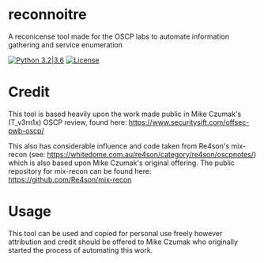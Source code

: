 # reconnoitre
A reconicense tool made for the OSCP labs to automate information gathering and service enumeration

[![Python 3.2|3.6](https://img.shields.io/badge/python-3.4|3.4-yellow.svg)](https://www.python.org/) [![License](https://img.shields.io/badge/license-Public_domain-red.svg)](https://wiki.creativecommons.org/wiki/Public_domain)

# Credit

This tool is based heavily upon the work made public in Mike Czumak's (T_v3rn1x) OSCP review, found here: https://www.securitysift.com/offsec-pwb-oscp/

This also has considerable influence and code taken from Re4son's mix-recon (see: https://whitedome.com.au/re4son/category/re4son/oscpnotes/) which is also based upon Mike Czumak's original offering. The public repository for mix-recon can be found here: https://github.com/Re4son/mix-recon

# Usage

This tool can be used and copied for personal use freely however attribution and credit should be offered to Mike Czumak who originally started the process of automating this work.

